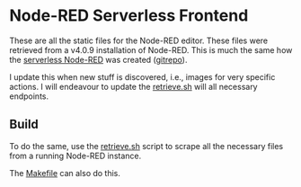 Node-RED Serverless Frontend
====

These are all the static files for the Node-RED editor. These files were retrieved from a v4.0.9 installation of Node-RED. This is much the same how the [serverless Node-RED](https://cdn.flowhub.org) was created ([gitrepo](https://github.com/gorenje/cdn.flowhub.org)).

I update this when new stuff is discovered, i.e., images for very specific actions. I will endeavour to update the [retrieve.sh](retrieve.sh) will all necessary endpoints.

Build
---

To do the same, use the [retrieve.sh](retrieve.sh) script to scrape all the necessary files from a running Node-RED instance.

The [Makefile](Makefile) can also do this.
